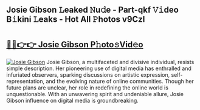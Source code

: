 ## Josie Gibson 𝙻eaked 𝙽u𝚍e - Part-qkf 𝚅𝚒deo B𝚒kini 𝙻eaks - Hot All 𝙿hotos v9CzI

# <h2><a href="http://ld3atcr.urlbe.top/?page=Josie+Gibson">🔗🔗👉👉 Josie Gibson P𝚑oto𝚜Vid𝚎o</a></h2>

[![Josie Gibson](https://i.imgur.com/eBuTRDB.gif)](http://ld3atcr.urlbe.top/?page=Josie+Gibson)
Josie Gibson, a multifaceted and divisive individual, resists simple description. Her pioneering use of digital media has enthralled and infuriated observers, sparking discussions on artistic expression, self-representation, and the evolving nature of online communities. Though her future plans are unclear, her role in redefining the online world is unquestionable. With an unwavering spirit and undeniable allure, Josie Gibson influence on digital media is groundbreaking.
